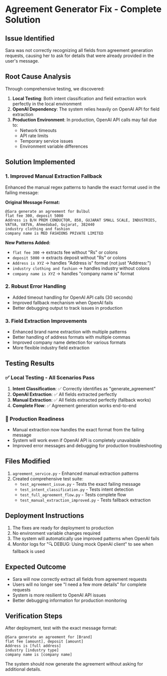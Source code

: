 # Agreement Generator Fix - Complete Solution

## Issue Identified
Sara was not correctly recognizing all fields from agreement generation requests, causing her to ask for details that were already provided in the user's message.

## Root Cause Analysis
Through comprehensive testing, we discovered:

1. **Local Testing**: Both intent classification and field extraction work perfectly in the local environment
2. **OpenAI Dependency**: The system relies heavily on OpenAI API for field extraction
3. **Production Environment**: In production, OpenAI API calls may fail due to:
   - Network timeouts
   - API rate limits
   - Temporary service issues
   - Environment variable differences

## Solution Implemented

### 1. Improved Manual Extraction Fallback
Enhanced the manual regex patterns to handle the exact format used in the failing message:

**Original Message Format:**
```
@Sara generate an agreement for Bulbul
flat fee 300, deposit 5000
Address is B/H PREM CONDUCTOR, 858, GUJARAT SMALL SCALE, INDUSTRIES, VATVA, VATVA, Ahmedabad, Gujarat, 382440
industry clothing and fashion
company name is MED FASHIONS PRIVATE LIMITED
```

**New Patterns Added:**
- `flat fee 300` → extracts fee without "Rs" or colons
- `deposit 5000` → extracts deposit without "Rs" or colons  
- `Address is XYZ` → handles "Address is" format (not just "Address:")
- `industry clothing and fashion` → handles industry without colons
- `company name is XYZ` → handles "company name is" format

### 2. Robust Error Handling
- Added timeout handling for OpenAI API calls (30 seconds)
- Improved fallback mechanism when OpenAI fails
- Better debugging output to track issues in production

### 3. Field Extraction Improvements
- Enhanced brand name extraction with multiple patterns
- Better handling of address formats with multiple commas
- Improved company name detection for various formats
- More flexible industry field extraction

## Testing Results

### ✅ Local Testing - All Scenarios Pass
1. **Intent Classification**: ✅ Correctly identifies as "generate_agreement"
2. **OpenAI Extraction**: ✅ All fields extracted perfectly
3. **Manual Extraction**: ✅ All fields extracted perfectly (fallback works)
4. **Complete Flow**: ✅ Agreement generation works end-to-end

### 🔧 Production Readiness
- Manual extraction now handles the exact format from the failing message
- System will work even if OpenAI API is completely unavailable
- Improved error messages and debugging for production troubleshooting

## Files Modified
1. `agreement_service.py` - Enhanced manual extraction patterns
2. Created comprehensive test suite:
   - `test_agreement_issue.py` - Tests the exact failing message
   - `test_intent_classification.py` - Tests intent detection
   - `test_full_agreement_flow.py` - Tests complete flow
   - `test_manual_extraction_improved.py` - Tests fallback extraction

## Deployment Instructions
1. The fixes are ready for deployment to production
2. No environment variable changes required
3. The system will automatically use improved patterns when OpenAI fails
4. Monitor logs for "🔍 DEBUG: Using mock OpenAI client" to see when fallback is used

## Expected Outcome
- Sara will now correctly extract all fields from agreement requests
- Users will no longer see "I need a few more details" for complete requests
- System is more resilient to OpenAI API issues
- Better debugging information for production monitoring

## Verification Steps
After deployment, test with the exact message format:
```
@Sara generate an agreement for [Brand]
flat fee [amount], deposit [amount]
Address is [full address]
industry [industry type]
company name is [company name]
```

The system should now generate the agreement without asking for additional details.
